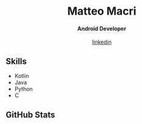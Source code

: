<h1 align="center"> Matteo Macri </h1>
<h4 align="center">Android Developer</h4>

<p align="center">
  <a href="https://www.linkedin.com/in/matteo-macr%C3%AD-997060193/" target="blank">
    linkedin
  </a>
</p>

<h2>Skills</h2>
<ul>
  <li>Kotlin</li>
  <li>Java</li>
  <li>Python</li>
  <li>C</li>
</ul>

<h2>GitHub Stats</h2>
